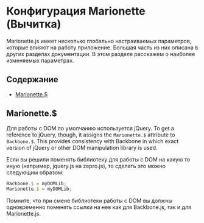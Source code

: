 # Конфигурация Marionette (Вычитка)

Marionette.js имеет несколько глобально настраиваемых параметров, которые влияют на работу приложение. Большая часть из них описана в других разделах документации. В этом разделе расскажем о наиболее изменяемых параметрах.

## Содержание

* [Marionette.$](#marionette_)

## Marionette.$

Для работы с DOM по умолчанию используется jQuery. To get a reference to jQuery, though, it assigns the `Marionette.$` attribute to `Backbone.$`. This provides consistency with Backbone in which exact version of jQuery or other DOM manipulation library is used.

Если вы решили поменять библиотеку для работы с DOM на какую то иную (например, jquery.js на zepro.js), то сделать это можно следующим образом:

```js
Backbone.$ = myDOMLib;
Marionette.$ = myDOMLib;
```

Помните, что при смене библиотеки работы с DOM вы должны одновременно поменять ссылки на нее как для Backbone.js, так и для Marionette.js.
